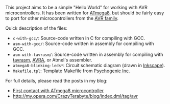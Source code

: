 This project aims to be a simple "Hello World" for working with AVR
microcontrollers. It has been written for [ATmega8][atmega8], but should be
fairly easy to port for other microcontrollers from the [AVR family][avr].

Quick description of the files:

* `c-with-gcc/`: Source-code written in C for compiling with GCC.
* `asm-with-gcc/`: Source-code written in assembly for compiling with GCC.
* `asm-with-tavrasm/`: Source-code written in assembly for compiling with [tavrasm][tavrasm], [AVRA][avra], or Atmel's assembler.
* `atmega8-blinking-leds*`: Circuit schematic diagram (drawn in [Inkscape][inkscape]).
* `Makefile.tpl`: Template Makefile from [Psychogenic Inc][makefile].

For full details, please read the posts in my blog:

* [First contact with ATmega8 microcontroller](http://my.opera.com/CrazyTerabyte/blog/2007/10/25/first-contact-with-atmega8-microcontroller-part-1)
* http://my.opera.com/CrazyTerabyte/blog/index.dml/tag/avr


[atmega8]: http://www.atmel.com/dyn/products/product_card.asp?part_id=2004
[avr]: http://en.wikipedia.org/wiki/Atmel_AVR
[inkscape]: http://www.inkscape.org/
[tavrasm]: http://www.tavrasm.org/
[avra]: http://avra.sourceforge.net
[makefile]: http://electrons.psychogenic.com/modules/arms/art/8/AVRProjectOrganizationStandardizedAVRMakefileTemplate.php

